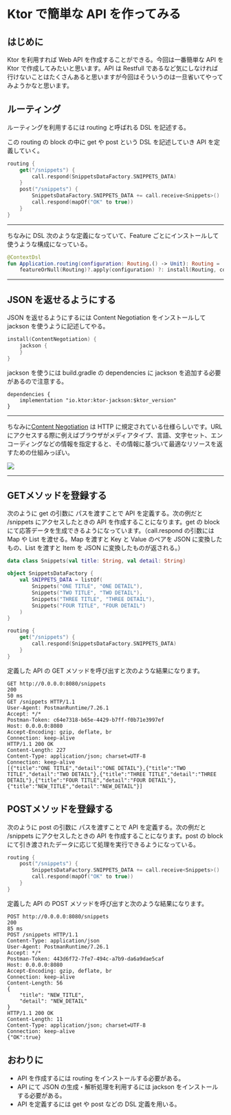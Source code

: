 # Ktor で簡単な API を作ってみる

## はじめに

Ktor を利用すれば Web API を作成することができる。今回は一番簡単な API をKtor で作成してみたいと思います。API は Restfull であるなど気にしなければ行けないことはたくさんあると思いますが今回はそういうのは一旦省いてやってみようかなと思います。

## ルーティング

ルーティングを利用するには routing と呼ばれる DSL を記述する。

この routing の block の中に get や post という DSL を記述していき API を定義していく。

```kotlin
routing {
    get("/snippets") {
        call.respond(SnippetsDataFactory.SNIPPETS_DATA)
    }
    post("/snippets") {
        SnippetsDataFactory.SNIPPETS_DATA += call.receive<Snippets>()
        call.respond(mapOf("OK" to true))
    }
}
```

-----

ちなみに DSL 次のような定義になっていて、Feature ごとにインストールして使うような構成になっている。

```kotlin
@ContextDsl
fun Application.routing(configuration: Routing.() -> Unit): Routing =
    featureOrNull(Routing)?.apply(configuration) ?: install(Routing, configuration)
```

---

## JSON を返せるようにする

JSON を返せるようにするには Content Negotiation をインストールして jackson を使うように記述してやる。

```kotlin
install(ContentNegotiation) {
    jackson {
    }
}
```

jackson を使うには build.gradle の dependencies に jackson を追加する必要があるので注意する。

```
dependencies {
    implementation "io.ktor:ktor-jackson:$ktor_version"
}
```

---

ちなみに[Content Negotiation](https://developer.mozilla.org/ja/docs/Web/HTTP/Content_negotiation) は HTTP に規定されている仕様らしいです。URLにアクセスする際に例えばブラウザがメディアタイプ、言語、文字セット、エンコーディングなどの情報を指定すると、その情報に基づいて最適なリソースを返すための仕組みっぽい。

![](https://mdn.mozillademos.org/files/13789/HTTPNego.png)

---

## GETメソッドを登録する

次のように get の引数に パスを渡すことで API を定義する。次の例だと /snippets にアクセスしたときの API を作成することになります。get の block にて応答データを生成できるようになっています。（call.respond の引数には Map や List を渡せる。Map を渡すと Key と Value のペアを JSON に変換したもの、List を渡すと Item を JSON に変換したものが返される。）

```kotlin
data class Snippets(val title: String, val detail: String)

object SnippetsDataFactory {
    val SNIPPETS_DATA = listOf(
        Snippets("ONE TITLE", "ONE DETAIL"),
        Snippets("TWO TITLE", "TWO DETAIL"),
        Snippets("THREE TITLE", "THREE DETAIL"),
        Snippets("FOUR TITLE", "FOUR DETAIL")
    )
}

routing {
    get("/snippets") {
        call.respond(SnippetsDataFactory.SNIPPETS_DATA)
    }
}
```

定義した  API  の GET メソッドを呼び出すと次のような結果になります。

```http
GET http://0.0.0.0:8080/snippets
200
50 ms
GET /snippets HTTP/1.1
User-Agent: PostmanRuntime/7.26.1
Accept: */*
Postman-Token: c64e7318-b65e-4429-b7ff-f0b71e3997ef
Host: 0.0.0.0:8080
Accept-Encoding: gzip, deflate, br
Connection: keep-alive
HTTP/1.1 200 OK
Content-Length: 227
Content-Type: application/json; charset=UTF-8
Connection: keep-alive
[{"title":"ONE TITLE","detail":"ONE DETAIL"},{"title":"TWO TITLE","detail":"TWO DETAIL"},{"title":"THREE TITLE","detail":"THREE DETAIL"},{"title":"FOUR TITLE","detail":"FOUR DETAIL"},{"title":"NEW_TITLE","detail":"NEW_DETAIL"}]
```

## POSTメソッドを登録する

次のように post の引数に パスを渡すことで API を定義する。次の例だと /snippets にアクセスしたときの API を作成することになります。post の block にて引き渡されたデータに応じて処理を実行できるようになっている。

```kotlin
routing {
    post("/snippets") {
        SnippetsDataFactory.SNIPPETS_DATA += call.receive<Snippets>()
        call.respond(mapOf("OK" to true))
    }
}
```

定義した API の POST メソッドを呼び出すと次のような結果になります。

```http
POST http://0.0.0.0:8080/snippets
200
85 ms
POST /snippets HTTP/1.1
Content-Type: application/json
User-Agent: PostmanRuntime/7.26.1
Accept: */*
Postman-Token: 443d6f72-7fe7-494c-a7b9-da6a9dae5caf
Host: 0.0.0.0:8080
Accept-Encoding: gzip, deflate, br
Connection: keep-alive
Content-Length: 56
{
    "title": "NEW_TITLE",
    "detail": "NEW_DETAIL"
}
HTTP/1.1 200 OK
Content-Length: 11
Content-Type: application/json; charset=UTF-8
Connection: keep-alive
{"OK":true}
```

## おわりに

- API を作成するには routing をインストールする必要がある。
- API にて JSON の生成・解析処理を利用するには jackson をインストールする必要がある。
- API を定義するには get や post などの DSL 定義を用いる。
